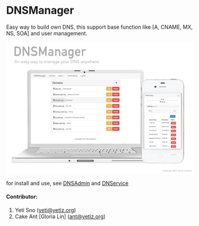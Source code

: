 # DNSManager

Easy way to build own DNS, this support base function like [A, CNAME, MX, NS, SOA] and user management.

![DNSManager](https://github.com/yetisno/DNSManager/blob/master/dnsmanager.png?raw=true)
 
for install and use, see [DNSAdmin](https://github.com/yetisno/DNSAdmin/blob/master/README.md) and [DNService](https://github.com/yetisno/DNService/blob/master/README.md)

#### Contributor:

1. Yeti Sno (yeti@yetiz.org)
2. Cake Ant \[Gloria Lin\] (ant@yetiz.org)
